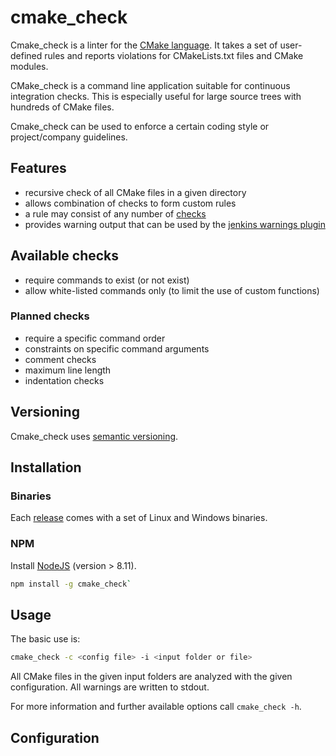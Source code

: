 # cmake_check
Cmake_check is a linter for the [CMake language](https://cmake.org). It takes a set of user-defined 
rules and reports violations for CMakeLists.txt files and CMake modules.

CMake_check is a command line application suitable for continuous integration checks. This is 
especially useful for large source trees with hundreds of CMake files.

Cmake_check can be used to enforce a certain coding style or project/company guidelines. 

## Features
- recursive check of all CMake files in a given directory
- allows combination of checks to form custom rules
- a rule may consist of any number of [checks](doc/Checks.md)
- provides warning output that can be used by the 
  [jenkins warnings plugin](https://wiki.jenkins.io/display/JENKINS/Warnings+Plugin)

## Available checks
- require commands to exist (or not exist)
- allow white-listed commands only (to limit the use of custom functions)

### Planned checks
- require a specific command order
- constraints on specific command arguments
- comment checks
- maximum line length
- indentation checks

## Versioning
Cmake_check uses [semantic versioning](https://semver.org/).

## Installation

### Binaries
Each [release](https://github.com/DaelDe/cmake_check/releases) comes with a set 
of Linux and Windows binaries.

### NPM
Install [NodeJS](https://nodejs.org/) (version > 8.11).
```sh
npm install -g cmake_check`
```

## Usage
The basic use is:
```sh
cmake_check -c <config file> -i <input folder or file>
```
All CMake files in the given input folders are analyzed with the given configuration.
All warnings are written to stdout.

For more information and further available options call `cmake_check -h`.

## Configuration